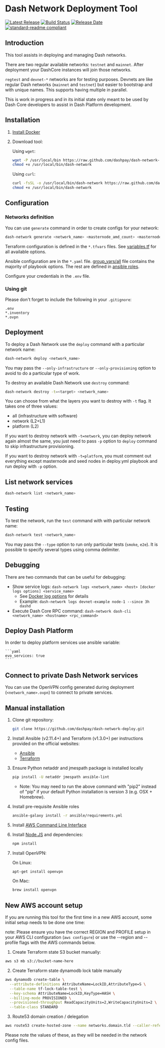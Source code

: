 # Dash Network Deployment Tool

[![Latest Release](https://img.shields.io/github/v/release/dashevo/dash-network-deploy)](https://github.com/dashevo/dash-network-deploy/releases/latest)
[![Build Status](https://github.com/dashevo/dash-network-deploy/actions/workflows/release.yml/badge.svg)](https://github.com/dashevo/dash-network-deploy/actions/workflows/release.yml)
[![Release Date](https://img.shields.io/github/release-date/dashevo/dash-network-deploy)](https://img.shields.io/github/release-date/dashevo/dash-network-deploy)
[![standard-readme compliant](https://img.shields.io/badge/readme%20style-standard-brightgreen)](https://github.com/RichardLitt/standard-readme)

## Introduction

This tool assists in deploying and managing Dash networks.

There are two regular available networks: `testnet` and `mainnet`.
After deployment your DashCore instances will join those networks.

`regtest` and `devnet-*` networks are for testing purposes.
Devnets are like regular Dash networks (`mainnet` and `testnet`)
but easier to bootstrap and with unique names. This supports having multiple in
parallel.

This is work in progress and in its initial state only meant to be used by
Dash Core developers to assist in Dash Platform development.

## Installation

1. [Install Docker](https://docs.docker.com/install/)
2. Download tool:

    Using `wget`:

    ```bash
    wget -P /usr/local/bin https://raw.github.com/dashpay/dash-network-deploy/master/bin/dash-network && \
    chmod +x /usr/local/bin/dash-network
    ```

    Using `curl`:

    ```bash
    curl -fsSL -o /usr/local/bin/dash-network https://raw.github.com/dashpay/dash-network-deploy/master/bin/dash-network && \
    chmod +x /usr/local/bin/dash-network
    ```


## Configuration

### Networks definition

You can use `generate` command in order to create configs for your network:

```bash
dash-network generate <network_name> <masternode_amd_count> <masternode_arm_count>
``` 

Terraform configuration is defined in the `*.tfvars` files.
See [variables.tf](https://github.com/dashpay/dash-network-deploy/blob/master/terraform/aws/variables.tf) for all available options.

Ansible configuration are in the `*.yaml` file.
[group_vars/all](https://github.com/dashpay/dash-network-deploy/blob/master/ansible/group_vars/all)
file contains the majority of playbook options.
The rest are defined in [ansible roles](https://github.com/dashpay/dash-network-deploy/tree/master/ansible/roles).

Configure your credentials in the `.env` file.

### Using git

Please don't forget to include the following in your `.gitignore`:
```
.env
*.inventory
*.ovpn
```

## Deployment

To deploy a Dash Network use the `deploy` command with a particular network name:

```bash
dash-network deploy <network_name>
```

You may pass the `--only-infrastructure` or `--only-provisioning` option to avoid to do a particular type of work.

To destroy an available Dash Network use `destroy` command:

```bash
dash-network destroy -t=<target> <network_name>
```

You can choose from what the layers you want to destroy with `-t` flag. It takes one of three values:
* all (infrastructure with software)
* network (L2+L1)
* platform (L2)

If you want to destroy network with `-t=network`, you can deploy network again almost the same, you just need to pass `-p` option to `deploy` command to skip infrastructure provisioning.

If you want to destroy network with `-t=platform`, you must comment out everything except masternode and seed nodes in deploy.yml playbook and run deploy with `-p` option.

## List network services

```bash
dash-network list <network_name>
```

## Testing

To test the network, run the `test` command with with particular network name:

```bash
dash-network test <network_name>
```

You may pass the `--type` option to run only particular tests (`smoke`, `e2e`).
It is possible to specify several types using comma delimiter.

## Debugging

There are two commands that can be useful for debugging:

- Show service logs: `dash-network logs <network_name> <host> [docker logs options] <service_name>`
  - See [Docker log options](https://docs.docker.com/engine/reference/commandline/logs/) for details
  - Example: `dash-network logs devnet-example node-1 --since 3h dashd`
- Execute Dash Core RPC command: `dash-network dash-cli <network_name> <hostname> <rpc_command>`

## Deploy Dash Platform

In order to deploy platform services use ansible variable:

    ```yaml
    evo_services: true
    ```

## Connect to private Dash Network services

You can use the OpenVPN config generated during deployment (`<network_name>.ovpn`) to connect to private services.

## Manual installation

1. Clone git repository:

    ```bash
    git clone https://github.com/dashpay/dash-network-deploy.git
    ```

2. Install Ansible (v2.11.4+) and Terraform (v1.3.0+) per instructions provided on the official websites:

    * [Ansible](https://docs.ansible.com/ansible/latest/installation_guide/intro_installation.html)
    * [Terraform](https://www.terraform.io/intro/getting-started/install.html)

3. Ensure Python netaddr and jmespath package is installed locally

    ```bash
    pip install -U netaddr jmespath ansible-lint
    ```

    * Note: You may need to run the above command with "pip2" instead of "pip" if
      your default Python installation is version 3 (e.g. OSX + Homebrew).

4. Install pre-requisite Ansible roles

    ```bash
    ansible-galaxy install -r ansible/requirements.yml
    ```

5. Install [AWS Command Line Interface](https://docs.aws.amazon.com/cli/latest/userguide/installing.html)


6. Install [Node.JS](https://nodejs.org/en/download/) and dependencies:

    ```bash
    npm install
    ```

7. Install OpenVPN:

    On Linux:
    ```bash
    apt-get install openvpn
    ```

    On Mac:
    ```bash
    brew install openvpn
    ```

## New AWS account setup

If you are running this tool for the first time in a new AWS account, some initial setup needs to be done one time:

note: Please ensure you have the correct REGION and PROFILE setup in your AWS CLI configuration (`aws configure`) or use the --region and --profile flags with the AWS commands below.

1. Create Terraform state S3 bucket manually:

```sh
aws s3 mb s3://bucket-name-here
```

2. Create Terraform state dynamodb lock table manually

```sh
aws dynamodb create-table \
  --attribute-definitions AttributeName=LockID,AttributeType=S \
  --table-name tf-lock-table-test \
  --key-schema AttributeName=LockID,KeyType=HASH \
  --billing-mode PROVISIONED \
  --provisioned-throughput ReadCapacityUnits=2,WriteCapacityUnits=2 \
  --table-class STANDARD
```

3. Route53 domain creation / delegation

```sh
aws route53 create-hosted-zone --name networks.domain.tld --caller-reference 1234567
```

Please note the values of these, as they will be needed in the network config files.
